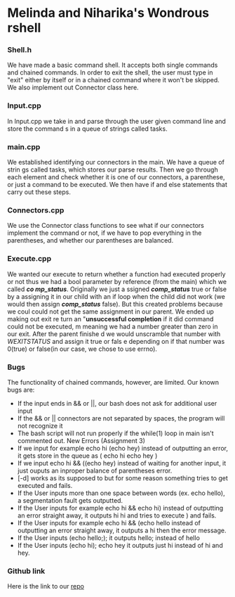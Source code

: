 # Melinda and Niharika's Wondrous rshell

### Shell.h 
 We have made a basic command shell.
 It accepts both single commands and chained commands.
 In order to exit the shell, the user must type in "exit" either by itself
 or in a chained command where it won't be skipped.
 We also implement out Connector class here.

### Input.cpp
 In Input.cpp we take in and parse through the user given command line and store the command s in a queue of strings called tasks.
 
### main.cpp
 We established identifying our connectors in the main. We have a queue of strin gs called tasks, which stores our parse results. Then we go through each element and check whether it is one of our connectors, a parenthese, or just a command to be executed. We then have if and else statements that carry out these steps. 

### Connectors.cpp
 We use the Connector class functions to see what if our connectors implement the command or not, if we have to pop everything in the parentheses, and whether our parentheses are balanced.

### Execute.cpp
 We wanted our execute to return whether a function had executed properly or not thus we had a bool parameter by reference (from the main) which we called ***co mp_status***. Originally we just a ssigned ***comp_status*** true or false by a assigning it in our child with an if loop when the child did not work (we would then assign ***comp_status*** false). But this created problems because we coul could not get the same assignment in our parent. We ended up making out exit re turn an "**unsuccessful completion** if it did command could not be executed, m meaning we had a number greater than zero in our exit. After the parent finishe d we would unscramble that number with *WEXITSTATUS* and assign it true or fals e depending on if that number was 0(true) or false(in our case, we chose to use errno).    

### Bugs
 The functionality of chained commands, however, are limited.
 Our known bugs are:
 - If the input ends in && or ||, our bash does not ask for additional user input
 - If the && or || connectors are not separated by spaces, the program will not recognize it
 - The bash script will not run properly if the while(1) loop in main isn't commented out.
 New Errors (Assignment 3)
 - If we input for example echo hi (echo hey) instead of outputting an error, it gets store in the queue as
   (
   echo hi echo hey
   )
 - If we input echo hi && ((echo hey) instead of waiting for another input, it just ouputs an inproper balance of parentheses error.
 - [-d] works as its supposed to but for some reason something tries to get executed and fails.
 - If the User inputs more than one space between words (ex. echo   hello), a segmentation fault gets outputted.
 - If the User inputs for example echo hi && echo hi) instead of outputting an error straight away, it outputs hi hi and tries to execute ) and fails.
 - If the User inputs for example echo hi && (echo hello instead of outputting an error straight away, it outputs a hi then the error message.
 - If the User inputs (echo hello;); it outputs hello; instead of hello
 - If the User inputs (echo hi); echo hey it outputs just hi instead of hi and hey. 
### Github link
 Here is the link to our [repo][1]

[1]: https://github.com/mpho001/rshell.git 

